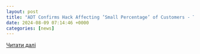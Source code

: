 ```yaml
---
layout: post
title: "ADT Confirms Hack Affecting ’Small Percentage’ of Customers - Techopedia"
date: 2024-08-09 07:14:46 +0000
categories: [news]
---
```


[Читати далі](https://www.techopedia.com/news/adt-confirms-hack-affecting-small-percentage-of-customers)
